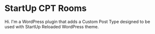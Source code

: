 StartUp CPT Rooms
===

Hi. I'm a WordPress plugin that adds a Custom Post Type designed to be used with StartUp Reloaded WordPress theme.
